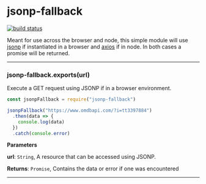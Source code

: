 # jsonp-fallback

[![build status](https://api.travis-ci.org/scytalezero/jsonp-fallback.svg)](https://travis-ci.org/scytalezero/jsonp-fallback)Meant for use across the browser and node, this simple module will use [jsonp](https://www.npmjs.com/package/jsonp) if instantiated in a browser and [axios](https://www.npmjs.com/package/axios) if in node. In both cases a promise will be returned.



* * *

### jsonp-fallback.exports(url) 

Execute a GET request using JSONP if in a browser environment.``` jsconst jsonpFallback = require("jsonp-fallback")jsonpFallback("https://www.omdbapi.com/?i=tt3397884")  .then(data => {    console.log(data)  })  .catch(console.error)```

**Parameters**

**url**: `String`, A resource that can be accessed using JSONP.

**Returns**: `Promise`, Contains the data or error if one was encountered



* * *










